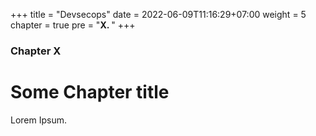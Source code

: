 +++
title = "Devsecops"
date = 2022-06-09T11:16:29+07:00
weight = 5
chapter = true
pre = "<b>X. </b>"
+++

### Chapter X

# Some Chapter title

Lorem Ipsum.